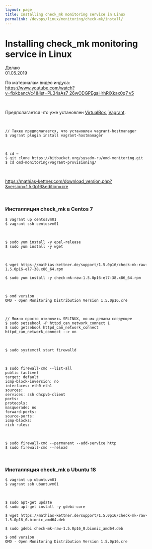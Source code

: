 ```yaml
---
layout: page
title: Installing check_mk monitoring service in Linux
permalink: /devops/linux/monitoring/check-mk/install/
---
```


# Installing check_mk monitoring service in Linux

Делаю  
01.05.2019

По материалам видео индуса:  
https://www.youtube.com/watch?v=fixkbancVc4&list=PL34sAs7_26wODGPEgaHrhRiXkax0q7_v5

<br/>

Предполагается что уже установлен <a href="/devops/linux/virtual/virtualbox/setup/">VirtualBox</a>, <a href="/devops/linux/virtual/vagrant/setup/ubuntu/">Vagrant</a>.

<br/>

    // Также предполагается, что установлен vagrant-hostmanager
    $ vagrant plugin install vagrant-hostmanager

<br/>

    $ cd ~
    $ git clone https://bitbucket.org/sysadm-ru/omd-monitoring.git
    $ cd omd-monitoring/vagrant-provisioning/

<br/>

https://mathias-kettner.com/download_version.php?&version=1.5.0p16&edition=cre

<br/>

### Инсталляция check_mk в Centos 7

    $ vagrant up centosvm01
    $ vagrant ssh centosvm01

<br/>

    $ sudo yum install -y epel-release
    $ sudo yum install -y wget

<br/>

    $ wget https://mathias-kettner.de/support/1.5.0p16/check-mk-raw-1.5.0p16-el7-38.x86_64.rpm

    $ sudo yum install -y check-mk-raw-1.5.0p16-el7-38.x86_64.rpm

<br/>

    $ omd version
    OMD - Open Monitoring Distribution Version 1.5.0p16.cre

<br/>

    // Можно просто отключить SELINUX, но мы делаем следующее
    $ sudo setsebool -P httpd_can_network_connect 1
    $ sudo getsebool httpd_can_network_connect
    httpd_can_network_connect --> on

<br/>

    $ sudo systemctl start firewalld

<br/>

    $ sudo firewall-cmd --list-all
    public (active)
    target: default
    icmp-block-inversion: no
    interfaces: eth0 eth1
    sources:
    services: ssh dhcpv6-client
    ports:
    protocols:
    masquerade: no
    forward-ports:
    source-ports:
    icmp-blocks:
    rich rules:

<br/>

    $ sudo firewall-cmd --permanent --add-service http
    $ sudo firewall-cmd --reload

<br/>

### Инсталляция check_mk в Ubuntu 18

    $ vagrant up ubuntuvm01
    $ vagrant ssh ubuntuvm01

<br/>

    $ sudo apt-get update
    $ sudo apt-get install -y gdebi-core

    $ wget https://mathias-kettner.de/support/1.5.0p16/check-mk-raw-1.5.0p16_0.bionic_amd64.deb

    $ sudo gdebi check-mk-raw-1.5.0p16_0.bionic_amd64.deb

    $ omd version
    OMD - Open Monitoring Distribution Version 1.5.0p16.cre
